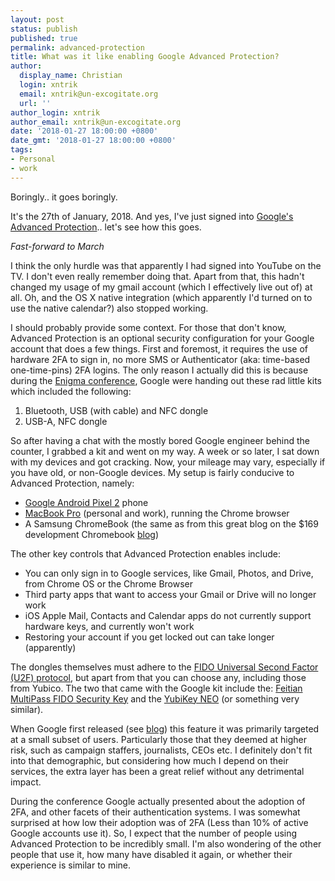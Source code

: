 ```yaml
---
layout: post
status: publish
published: true
permalink: advanced-protection
title: What was it like enabling Google Advanced Protection?
author:
  display_name: Christian
  login: xntrik
  email: xntrik@un-excogitate.org
  url: ''
author_login: xntrik
author_email: xntrik@un-excogitate.org
date: '2018-01-27 18:00:00 +0800'
date_gmt: '2018-01-27 18:00:00 +0800'
tags:
- Personal
- work
---
```

<p>Boringly.. it goes boringly.</p>
<p>It's the 27th of January, 2018. And yes, I've just signed into <a href="https://landing.google.com/advancedprotection/">Google's Advanced Protection</a>.. let's see how this goes.</p>
<p><em>Fast-forward to March</em></p>
<p>I think the only hurdle was that apparently I had signed into YouTube on the TV. I don't even really remember doing that. Apart from that, this hadn't changed my usage of my gmail account (which I effectively live out of) at all. Oh, and the OS X native integration (which apparently I'd turned on to use the native calendar?) also stopped working.</p>
<p>I should probably provide some context. For those that don't know, Advanced Protection is an optional security configuration for your Google account that does a few things. First and foremost, it requires the use of hardware 2FA to sign in, no more SMS or Authenticator (aka: time-based one-time-pins) 2FA logins. The only reason I actually did this is because during the <a href="https://www.usenix.org/conference/enigma2018">Enigma conference</a>, Google were handing out these rad little kits which included the following:
<ol><li>Bluetooth, USB (with cable) and NFC dongle</li>
<li>USB-A, NFC dongle</li></ol></p>
<p><blockquote class="imgur-embed-pub" lang="en" data-id="a/InSWn"><a href="//imgur.com/InSWn"></a></blockquote><script async src="//s.imgur.com/min/embed.js" charset="utf-8"></script></p>
<p>So after having a chat with the mostly bored Google engineer behind the counter, I grabbed a kit and went on my way. A week or so later, I sat down with my devices and got cracking. Now, your mileage may vary, especially if you have old, or non-Google devices. My setup is fairly conducive to Advanced Protection, namely:
<ul><li><a href="https://store.google.com/product/pixel_2">Google Android Pixel 2</a> phone</li>
<li><a href="https://www.apple.com/shop/buy-mac/macbook-pro">MacBook Pro</a> (personal and work), running the Chrome browser</li>
<li>A Samsung ChromeBook (the same as from this great blog on the $169 development Chromebook <a href="https://blog.lessonslearned.org/building-a-more-secure-development-chromebook/">blog</a>)</li></ul></p>
<p>The other key controls that Advanced Protection enables include:
<ul><li>You can only sign in to Google services, like Gmail, Photos, and Drive, from Chrome OS or the Chrome Browser</li>
<li>Third party apps that want to access your Gmail or Drive will no longer work</li>
<li>iOS Apple Mail, Contacts and Calendar apps do not currently support hardware keys, and currently won't work</li>
<li>Restoring your account if you get locked out can take longer (apparently)</li></ul></p>
<p>The dongles themselves must adhere to the <a href="https://fidoalliance.org/specifications/overview/">FIDO Universal Second Factor (U2F) protocol</a>, but apart from that you can choose any, including those from Yubico. The two that came with the Google kit include the: <a href="http://a.co/ak2tEo6">Feitian MultiPass FIDO Security Key</a> and the <a href="http://a.co/gG2HwO8">YubiKey NEO</a> (or something very similar).</p>
<p>When Google first released (see <a href="https://www.blog.google/topics/safety-security/googles-strongest-security-those-who-need-it-most/">blog</a>) this feature it was primarily targeted at a small subset of users. Particularly those that they deemed at higher risk, such as campaign staffers, journalists, CEOs etc. I definitely don't fit into that demographic, but considering how much I depend on their services, the extra layer has been a great relief without any detrimental impact.</p>
<p>During the conference Google actually presented about the adoption of 2FA, and other facets of their authentication systems. I was somewhat surprised at how low their adoption was of 2FA (Less than 10% of active Google accounts use it). So, I expect that the number of people using Advanced Protection to be incredibly small. I'm also wondering of the other people that use it, how many have disabled it again, or whether their experience is similar to mine.</p>
<p><blockquote class="imgur-embed-pub" lang="en" data-id="a/mglV6"><a href="//imgur.com/mglV6"></a></blockquote><script async src="//s.imgur.com/min/embed.js" charset="utf-8"></script></p>
